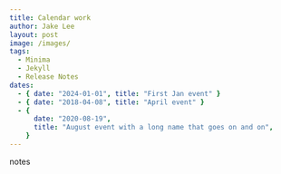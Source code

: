 ```yaml
---
title: Calendar work
author: Jake Lee
layout: post
image: /images/
tags:
  - Minima
  - Jekyll
  - Release Notes
dates:
  - { date: "2024-01-01", title: "First Jan event" }
  - { date: "2018-04-08", title: "April event" }
  - {
      date: "2020-08-19",
      title: "August event with a long name that goes on and on",
    }
---
```


notes
